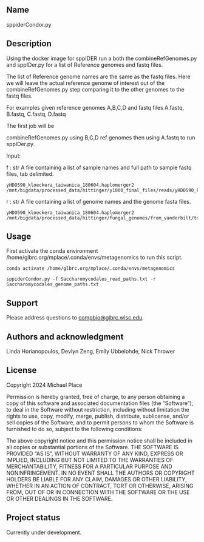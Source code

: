 ## Name 
sppiderCondor.py


## Description
Using the docker image for sppIDER run a both the combineRefGenomes.py and
sppIDer.py for a list of Reference genomes and fastq files.

The list of Reference genome names are the same as the fastq files. 
Here we will leave the actual reference genome of interest out of the combineRefGenomes.py
step comparing it to the other genomes to the fastq files.

For examples given reference genomes A,B,C,D and fastq files A.fastq, B.fastq,
C.fastq, D.fastq

The first job will be

combineRefGenomes.py using B,C,D ref genomes then using A.fastq to run sppIDer.py.

Input: 

f : str
    A file containing a list of sample names and full path to sample fastq files, tab delimited.

    yHDO590_kloeckera_taiwanica_180604.haplomerger2  /mnt/bigdata/processed_data/hittinger/y1000_final_files/reads/yHDO590_kloeckera_taiwanica_R1.fastq

r : str
    A file containing a list of genome names and the genome fasta files.

    yHDO590_kloeckera_taiwanica_180604.haplomerger2  /mnt/bigdata/processed_data/hittinger/fungal_genomes/from_vanderbilt/to_uw/y1000_final_files.fixed/genomes/yHDO590_kloeckera_taiwanica_180604.haplomerger2.fas

## Usage
First activate the conda environment /home/glbrc.org/mplace/.conda/envs/metagenomics to run this script.

    conda activate /home/glbrc.org/mplace/.conda/envs/metagenomics

    sppiderCondor.py -f Saccharomycodales_read_paths.txt -r Saccharomycodales_genome_paths.txt
    

## Support
Please address questions to compbio@glbrc.wisc.edu.

## Authors and acknowledgment
Linda Horianopoulos, Devlyn Zeng, Emily Ubbelohde, Nick Thrower

## License
Copyright 2024 Michael Place

Permission is hereby granted, free of charge, to any person obtaining a copy of this software and associated documentation files (the “Software”), to deal in the Software without restriction, including without limitation the rights to use, copy, modify, merge, publish, distribute, sublicense, and/or sell copies of the Software, and to permit persons to whom the Software is furnished to do so, subject to the following conditions:

The above copyright notice and this permission notice shall be included in all copies or substantial portions of the Software.
THE SOFTWARE IS PROVIDED “AS IS”, WITHOUT WARRANTY OF ANY KIND, EXPRESS OR IMPLIED, INCLUDING BUT NOT LIMITED TO THE WARRANTIES OF MERCHANTABILITY, FITNESS FOR A PARTICULAR PURPOSE AND NONINFRINGEMENT. IN NO EVENT SHALL THE AUTHORS OR COPYRIGHT HOLDERS BE LIABLE FOR ANY CLAIM, DAMAGES OR OTHER LIABILITY, WHETHER IN AN ACTION OF CONTRACT, TORT OR OTHERWISE, ARISING FROM, OUT OF OR IN CONNECTION WITH THE SOFTWARE OR THE USE OR OTHER DEALINGS IN THE SOFTWARE.

## Project status
Currently under development.
